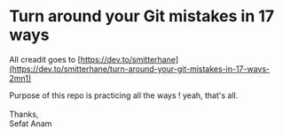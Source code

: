 # Turn around your Git mistakes in 17 ways

All creadit goes to [https://dev.to/smitterhane](https://dev.to/smitterhane/turn-around-your-git-mistakes-in-17-ways-2mn1)

Purpose of this repo is practicing all the ways ! yeah, that's all.
<br>
<br>
Thanks,<br>
Sefat Anam 